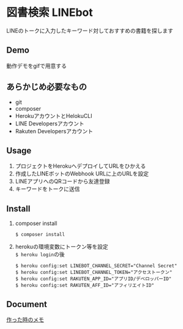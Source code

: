
# 図書検索 LINEbot
LINEのトークに入力したキーワード対しておすすめの書籍を探します

## Demo
動作デモをgifで用意する 
## あらかじめ必要なもの
-  git
-  composer
-  HerokuアカウントとHelokuCLI
-  LINE Developersアカウント
-  Rakuten Developersアカウント

## Usage
1. プロジェクトをHerokuへデプロイしてURLをひかえる
1. 作成したLINEボットのWebhook URLに上のURLを設定
1. LINEアプリへのQRコードから友達登録
1. キーワードをトークに送信

## Install
1. composer install  
    ```
    $ composer install
    ```
1. herokuの環境変数にトークン等を設定  
    `$ heroku login`の後
    ```
    $ heroku config:set LINEBOT_CHANNEL_SECRET="Channel Secret"
    $ heroku config:set LINEBOT_CHANNEL_TOKEN="アクセストークン"
    $ heroku config:set RAKUTEN_APP_ID="アプリID/デベロッパーID"
    $ heroku config:set RAKUTEN_AFF_ID="アフィリエイトID"
    ```
## Document
[作った時のメモ](https://github.com/zE85S6U/books_search_linebot/blob/develop/memo/document.md)
